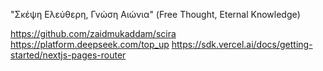 
"Σκέψη Ελεύθερη, Γνώση Αιώνια"
(Free Thought, Eternal Knowledge)

https://github.com/zaidmukaddam/scira
https://platform.deepseek.com/top_up
https://sdk.vercel.ai/docs/getting-started/nextjs-pages-router